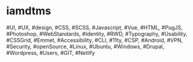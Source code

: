 # iamdtms

#UI, #UX, #design, #CSS, #SCSS, #Javascript, #Vue, #HTML, #PugJS, #Photoshop, #WebStandards, #Identity, #RWD, #Typography, #Usability, #CSSGrid, #Emmet, #Accessibility, #CLI, #11ty, #CSP, #Android, #VPN, #Security, #openSource, #Linux, #Ubuntu, #Windows, #Drupal, #Wordpress, #Users, #GIT, #Netlify
